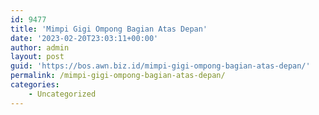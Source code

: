 ```yaml
---
id: 9477
title: 'Mimpi Gigi Ompong Bagian Atas Depan'
date: '2023-02-20T23:03:11+00:00'
author: admin
layout: post
guid: 'https://bos.awn.biz.id/mimpi-gigi-ompong-bagian-atas-depan/'
permalink: /mimpi-gigi-ompong-bagian-atas-depan/
categories:
    - Uncategorized
---
```


